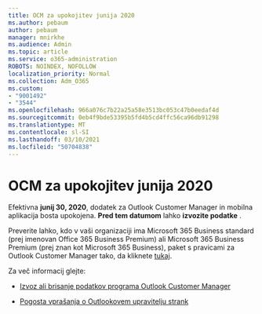 ```yaml
---
title: OCM za upokojitev junija 2020
ms.author: pebaum
author: pebaum
manager: mnirkhe
ms.audience: Admin
ms.topic: article
ms.service: o365-administration
ROBOTS: NOINDEX, NOFOLLOW
localization_priority: Normal
ms.collection: Adm_O365
ms.custom:
- "9001492"
- "3544"
ms.openlocfilehash: 966a076c7b22a25a58e3513bc053c47b0eedaf4d
ms.sourcegitcommit: 0eb4f9bde53395b5fd4b5cd4ffc56ca96db91298
ms.translationtype: MT
ms.contentlocale: sl-SI
ms.lasthandoff: 03/10/2021
ms.locfileid: "50704838"
---
```

# <a name="ocm-to-be-retired-june-2020"></a>OCM za upokojitev junija 2020


Efektivna **junij 30, 2020**, dodatek za Outlook Customer Manager in mobilna aplikacija bosta upokojena. **Pred tem datumom** lahko **izvozite podatke** .  

Preverite lahko, kdo v vaši organizaciji ima Microsoft 365 Business standard (prej imenovan Office 365 Business Premium) ali Microsoft 365 Business Premium (prej znan kot Microsoft 365 Business), paket s pravicami za Outlook Customer Manager tako, da kliknete [tukaj](https://admin.microsoft.com/AdminPortal/Home?ref=/users).

Za več informacij glejte:

- [Izvoz ali brisanje podatkov programa Outlook Customer Manager](https://support.office.com/article/1a421cb4-e8de-4b44-bfb8-710b92820439)

- [Pogosta vprašanja o Outlookovem upravitelju strank](https://techcommunity.microsoft.com/t5/outlook-customer-manager/faq-frequently-asked-questions-about-outlook-customer-manager/m-p/29680)
